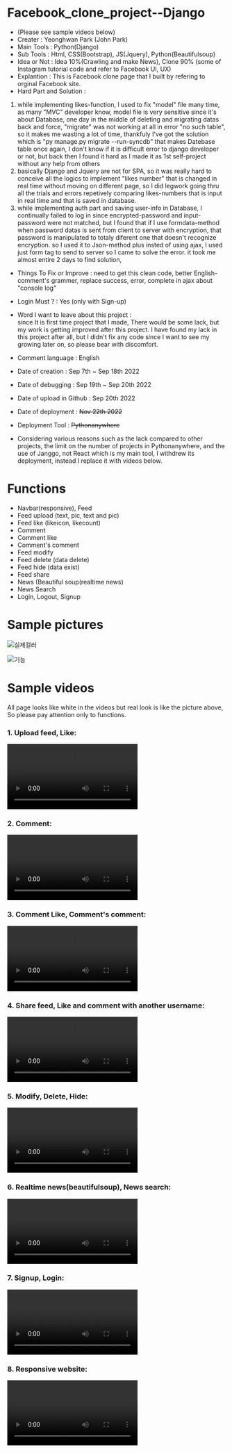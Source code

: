 # Facebook_clone_project--Django
- (Please see sample videos below)
- Creater : Yeonghwan Park (John Park)
- Main Tools : Python(Django)
- Sub Tools : Html, CSS(Bootstrap), JS(Jquery), Python(Beautifulsoup)
- Idea or Not : Idea 10%(Crawling and make News), Clone 90% (some of Instagram tutorial code and refer to Facebook UI, UX)
- Explantion : This is Facebook clone page that I built by refering to orginal Facebook site.
- Hard Part and Solution : <br>
1. while implementing likes-function, I used to fix "model" file many time, as many "MVC" developer know, model file is very sensitive since it's about Database,
one day in the middle of deleting and migrating datas back and force, "migrate" was not working at all in error "no such table", so it makes me wasting a lot of time, thankfuly I've got the solution which is "py manage.py migrate --run-syncdb" that makes Datebase table once again, I don't know if it is difficult error to django developer or not, but back then I found it hard as I made it as 1st self-project without any help from others
2. basically Django and Jquery are not for SPA, so it was really hard to conceive all the logics to implement "likes number" that is changed in real time without moving on different page, so I did legwork going thru all the trials and errors repetively comparing likes-numbers that is input in real time and that is saved in database.
3. while implementing auth part and saving user-info in Database, I continually failed to log in since encrypted-password and input-password were not matched,
but I found that if I use formdata-method when password datas is sent from client to server with encryption, that password is manipulated to totaly diferent one that doesn't recognize encryption. so I used it to Json-method plus insted of using ajax, I used just form tag to send to server so I came to solve the error.
it took me almost entire 2 days to find solution,
- Things To Fix or Improve : need to get this clean code, better English-comment's grammer, replace success, error, complete in ajax about "console log"
- Login Must ? : Yes (only with Sign-up)

- Word I want to leave about this project : <br>
since It is first time project that I made, There would be some lack, but my work is getting improved after this project.
I have found my lack in this project after all, but I didn't fix any code since I want to see my growing later on,
so please bear with discomfort.

- Comment language : English
- Date of creation : Sep 7th ~ Sep 18th 2022
- Date of debugging : Sep 19th ~ Sep 20th 2022
- Date of upload in Github : Sep 20th 2022
- Date of deployment : <strike>Nov 22th 2022</strike>
- Deployment Tool : <strike>Pythonanywhere</strike>
- Considering various reasons such as the lack compared to other projects, the limit on the number of projects in Pythonanywhere, and the use of Janggo, not React which is my main tool, I withdrew its deployment, instead I replace it with videos below.

# Functions
- Navbar(responsive), Feed
- Feed upload (text, pic, text and pic)
- Feed like (likeicon, likecount)
- Comment
- Comment like
- Comment's comment
- Feed modify
- Feed delete (data delete)
- Feed hide (data exist)
- Feed share
- News (Beautiful soup(realtime news)
- News Search
- Login, Logout, Signup

# Sample pictures
![실제컬러](https://user-images.githubusercontent.com/106279616/191629643-d0877491-ecb7-4275-b022-5212485c4090.png)

![기능](https://user-images.githubusercontent.com/106279616/191629519-37debe87-b362-4a51-9093-6f3e14d13f81.png)

# Sample videos
All page looks like white in the videos but real look is like the picture above,
<br>So please pay attention only to functions.
<br>
<h3> 1. Upload feed, Like: </h3>
<video src="https://user-images.githubusercontent.com/106279616/191656908-86796606-6ba4-49bf-be79-ad199dacde5f.mp4"></video>
<h3> 2. Comment: </h3>
<video src="https://user-images.githubusercontent.com/106279616/191656944-58412787-06b1-467e-b67e-d903238acac0.mp4"></video>
<h3> 3. Comment Like, Comment's comment: </h3>
<video src="https://user-images.githubusercontent.com/106279616/191656972-dae22358-8c45-46f7-9e9d-07dbf779828e.mp4"></video>
<h3> 4. Share feed, Like and comment with another username: </h3>
<video src="https://user-images.githubusercontent.com/106279616/191657008-6713f692-ef85-44fd-a592-ecec8ce0e6e7.mp4"></video>
<h3> 5. Modify, Delete, Hide: </h3>
<video src="https://user-images.githubusercontent.com/106279616/191657027-db65ff9c-d218-434c-b7c5-d5f66ca07e06.mp4"></video>
<h3> 6. Realtime news(beautifulsoup), News search: </h3>
<video src="https://user-images.githubusercontent.com/106279616/191657054-35668db2-c213-4122-9ccb-03ac0c928826.mp4"></video>
<h3> 7. Signup, Login: </h3>
<video src="https://user-images.githubusercontent.com/106279616/191657084-865b5a94-30d8-455c-b0db-34b98b9e4414.mp4"></video>
<h3> 8. Responsive website: </h3>
<video src="https://user-images.githubusercontent.com/106279616/191657115-1e998ec3-60a5-4441-ab7c-7a4da2b1aad1.mp4"></video>
